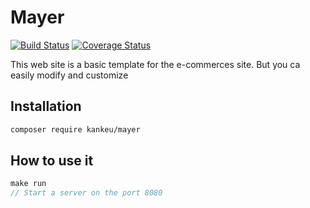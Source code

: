 # Mayer

[![Build Status](https://travis-ci.org/Grafikart/PSR15-CsrfMiddleware.svg?branch=master)](https://travis-ci.org/Grafikart/PSR15-CsrfMiddleware) [![Coverage Status](https://coveralls.io/repos/github/Grafikart/PSR15-CsrfMiddleware/badge.svg?branch=master)](https://coveralls.io/github/Grafikart/PSR15-CsrfMiddleware?branch=master)

This web site is a basic template for the e-commerces site. But you ca easily modify and customize

## Installation

```bash
composer require kankeu/mayer
```

## How to use it

```php
make run
// Start a server on the port 8080
```


